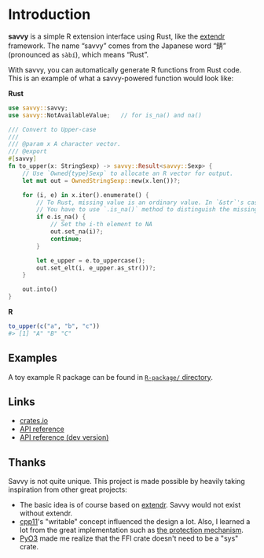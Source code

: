 # Introduction

**savvy** is a simple R extension interface using Rust, like the
[extendr](https://extendr.github.io/) framework. The name “savvy” comes
from the Japanese word “錆” (pronounced as `sàbí`), which means “Rust”.

With savvy, you can automatically generate R functions from Rust code.
This is an example of what a savvy-powered function would look like:

**Rust**

``` rust
use savvy::savvy;
use savvy::NotAvailableValue;   // for is_na() and na()

/// Convert to Upper-case
/// 
/// @param x A character vector.
/// @export
#[savvy]
fn to_upper(x: StringSexp) -> savvy::Result<savvy::Sexp> {
    // Use `Owned{type}Sexp` to allocate an R vector for output.
    let mut out = OwnedStringSexp::new(x.len())?;

    for (i, e) in x.iter().enumerate() {
        // To Rust, missing value is an ordinary value. In `&str`'s case, it's just "NA".
        // You have to use `.is_na()` method to distinguish the missing value.
        if e.is_na() {
            // Set the i-th element to NA
            out.set_na(i)?;
            continue;
        }

        let e_upper = e.to_uppercase();
        out.set_elt(i, e_upper.as_str())?;
    }

    out.into()
}
```

**R**

``` r
to_upper(c("a", "b", "c"))
#> [1] "A" "B" "C"
```

## Examples

A toy example R package can be found in [`R-package/`
directory](https://github.com/yutannihilation/savvy/tree/main/R-package).

## Links

* [crates.io](https://crates.io/crates/savvy)
* [API reference](https://docs.rs/savvy/latest/)
* [API reference (dev version)](https://yutannihilation.github.io/savvy/reference/savvy/)

## Thanks

Savvy is not quite unique. This project is made possible by heavily taking
inspiration from other great projects:

* The basic idea is of course based on
  [extendr](https://github.com/extendr/extendr/). Savvy would not exist without
  extendr.
* [cpp11](https://cpp11.r-lib.org/)'s "writable" concept influenced the design a
  lot. Also, I learned a lot from the great implementation such as [the
  protection mechanism](https://cpp11.r-lib.org/articles/internals.html#protection).
* [PyO3](https://github.com/PyO3/pyo3) made me realize that the FFI crate
  doesn't need to be a "sys" crate.

